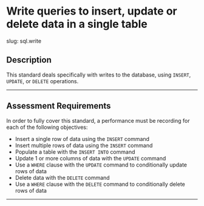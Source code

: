 
# Write queries to insert, update or delete data in a single table

slug: sql.write

## Description
This standard deals specifically with writes to the database, using `INSERT`, `UPDATE`, or `DELETE` operations.

---
## Assessment Requirements
In order to fully cover this standard, a performance must be recording for each of the following objectives:

- Insert a single row of data using the `INSERT` command
- Insert multiple rows of data using the `INSERT` command
- Populate a table with the `INSERT INTO` command
- Update 1 or more columns of data with the `UPDATE` command
- Use a `WHERE` clause with the `UPDATE` command to conditionally update rows of data
- Delete data with the `DELETE` command
- Use a `WHERE` clause with the `DELETE` command to conditionally delete rows of data

---
